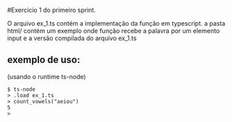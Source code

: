 #Exercício 1 do primeiro sprint.

O arquivo ex_1.ts contém a implementação da função em typescript.
a pasta html/ contém um exemplo onde função recebe a palavra por um elemento input e a versão compilada do arquivo ex_1.ts

## exemplo de uso: 

(usando o runtime ts-node)
```
$ ts-node
> .load ex_1.ts
> count_vowels("aeiou")
5
>
```

